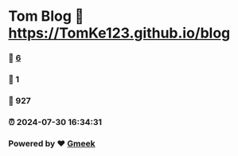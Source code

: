 # Tom Blog :link: https://TomKe123.github.io/blog 
### :page_facing_up: [6](https://TomKe123.github.io/blog/tag.html) 
### :speech_balloon: 1 
### :hibiscus: 927 
### :alarm_clock: 2024-07-30 16:34:31 
### Powered by :heart: [Gmeek](https://github.com/Meekdai/Gmeek)
